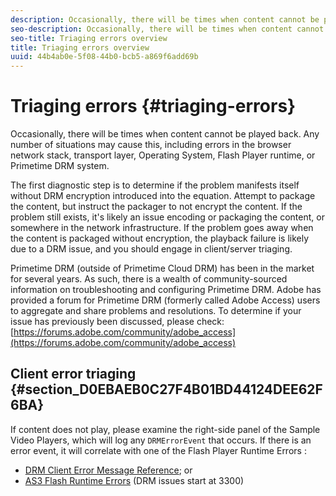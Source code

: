 ```yaml
---
description: Occasionally, there will be times when content cannot be played back. Any number of situations may cause this, including errors in the browser network stack, transport layer, Operating System, Flash Player runtime, or Primetime DRM system.
seo-description: Occasionally, there will be times when content cannot be played back. Any number of situations may cause this, including errors in the browser network stack, transport layer, Operating System, Flash Player runtime, or Primetime DRM system.
seo-title: Triaging errors overview
title: Triaging errors overview
uuid: 44b4ab0e-5f08-44b0-bcb5-a869f6add69b
---
```


# Triaging errors {#triaging-errors}

Occasionally, there will be times when content cannot be played back. Any number of situations may cause this, including errors in the browser network stack, transport layer, Operating System, Flash Player runtime, or Primetime DRM system.

The first diagnostic step is to determine if the problem manifests itself without DRM encryption introduced into the equation. Attempt to package the content, but instruct the packager to not encrypt the content. If the problem still exists, it's likely an issue encoding or packaging the content, or somewhere in the network infrastructure. If the problem goes away when the content is packaged without encryption, the playback failure is likely due to a DRM issue, and you should engage in client/server triaging.

Primetime DRM (outside of Primetime Cloud DRM) has been in the market for several years. As such, there is a wealth of community-sourced information on troubleshooting and configuring Primetime DRM. Adobe has provided a forum for Primetime DRM (formerly called Adobe Access) users to aggregate and share problems and resolutions. To determine if your issue has previously been discussed, please check: [https://forums.adobe.com/community/adobe_access](https://forums.adobe.com/community/adobe_access)

## Client error triaging {#section_D0EBAEB0C27F4B01BD44124DEE62F6BA}

If content does not play, please examine the right-side panel of the Sample Video Players, which will log any `DRMErrorEvent` that occurs. If there is an error event, it will correlate with one of the Flash Player Runtime Errors :

* [DRM Client Error Message Reference](https://help.adobe.com/en_US/primetime/drm/index.html#reference-DRM_Client_Error_Messages); or 
* [AS3 Flash Runtime Errors](https://help.adobe.com/en_US/FlashPlatform/reference/actionscript/3/runtimeErrors.html) (DRM issues start at 3300)

